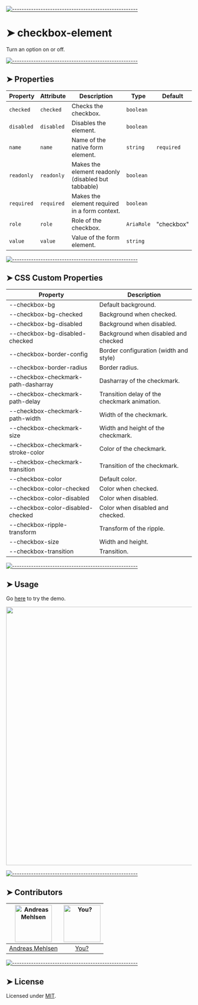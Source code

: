 
[![-----------------------------------------------------](https://raw.githubusercontent.com/andreasbm/readme/master/assets/lines/colored.png)](#checkbox-element)

# ➤ checkbox-element

Turn an option on or off.

[![-----------------------------------------------------](https://raw.githubusercontent.com/andreasbm/readme/master/assets/lines/colored.png)](#properties)

## ➤ Properties

| Property   | Attribute  | Description                                      | Type       | Default    |
|------------|------------|--------------------------------------------------|------------|------------|
| `checked`  | `checked`  | Checks the checkbox.                             | `boolean`  |            |
| `disabled` | `disabled` | Disables the element.                            | `boolean`  |            |
| `name`     | `name`     | Name of the native form element.                 | `string`   | `required` |
| `readonly` | `readonly` | Makes the element readonly (disabled but tabbable) | `boolean`  |            |
| `required` | `required` | Makes the element required in a form context.    | `boolean`  |            |
| `role`     | `role`     | Role of the checkbox.                            | `AriaRole` | "checkbox" |
| `value`    | `value`    | Value of the form element.                       | `string`   |            |


[![-----------------------------------------------------](https://raw.githubusercontent.com/andreasbm/readme/master/assets/lines/colored.png)](#css-custom-properties)

## ➤ CSS Custom Properties

| Property                            | Description                                  |
|-------------------------------------|----------------------------------------------|
| --checkbox-bg                       | Default background.                          |
| --checkbox-bg-checked               | Background when checked.                     |
| --checkbox-bg-disabled              | Background when disabled.                    |
| --checkbox-bg-disabled-checked      | Background when disabled and checked         |
| --checkbox-border-config            | Border configuration (width and style)       |
| --checkbox-border-radius            | Border radius.                               |
| --checkbox-checkmark-path-dasharray | Dasharray of the checkmark.                  |
| --checkbox-checkmark-path-delay     | Transition delay of the checkmark animation. |
| --checkbox-checkmark-path-width     | Width of the checkmark.                      |
| --checkbox-checkmark-size           | Width and height of the checkmark.           |
| --checkbox-checkmark-stroke-color   | Color of the checkmark.                      |
| --checkbox-checkmark-transition     | Transition of the checkmark.                 |
| --checkbox-color                    | Default color.                               |
| --checkbox-color-checked            | Color when checked.                          |
| --checkbox-color-disabled           | Color when disabled.                         |
| --checkbox-color-disabled-checked   | Color when disabled and checked.             |
| --checkbox-ripple-transform         | Transform of the ripple.                     |
| --checkbox-size                     | Width and height.                            |
| --checkbox-transition               | Transition.                                  |



[![-----------------------------------------------------](https://raw.githubusercontent.com/andreasbm/readme/master/assets/lines/colored.png)](#usage)

## ➤ Usage

Go [here](https://weightless.dev/elements/checkbox) to try the demo.

<a href="https://weightless.dev/elements/checkbox" align="center">
  <img src="https://raw.githubusercontent.com/andreasbm/elements/master/screenshots/checkbox-element.png?token=AF-iBe24iyQPNmcdPiK5oPZhd8a_acCTks5chEhjwA%3D%3D" width="700" />
</a>


[![-----------------------------------------------------](https://raw.githubusercontent.com/andreasbm/readme/master/assets/lines/colored.png)](#contributors)

## ➤ Contributors
	
|[<img alt="Andreas Mehlsen" src="https://avatars1.githubusercontent.com/u/6267397?s=460&v=4" width="100">](https://twitter.com/andreasmehlsen) | [<img alt="You?" src="https://joeschmoe.io/api/v1/random" width="100">](https://github.com/andreasbm/weightless/blob/master/CONTRIBUTING.md)|
|:---: | :---:|
|[Andreas Mehlsen](https://twitter.com/andreasmehlsen) | [You?](https://github.com/andreasbm/weightless/blob/master/CONTRIBUTING.md)|

[![-----------------------------------------------------](https://raw.githubusercontent.com/andreasbm/readme/master/assets/lines/colored.png)](#license)

## ➤ License
	
Licensed under [MIT](https://opensource.org/licenses/MIT).
